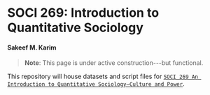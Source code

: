 # SOCI 269: Introduction to Quantitative Sociology

#### Sakeef M. Karim

> **Note**: This page is under active construction---but functional.

This repository will house datasets and script files for [`SOCI 269 An Introduction to Quantitative Sociology—Culture and Power`](https://github.com/sakeefkarim/intro_quantitative_sociology). 
